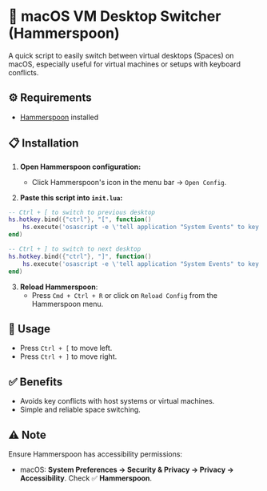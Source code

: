 # 🔄 macOS VM Desktop Switcher (Hammerspoon)

A quick script to easily switch between virtual desktops (Spaces) on macOS, especially useful for virtual machines or setups with keyboard conflicts.

## ⚙️ Requirements
- [Hammerspoon](https://www.hammerspoon.org/) installed

## 📋 Installation

1. **Open Hammerspoon configuration:**
   - Click Hammerspoon's icon in the menu bar → `Open Config`.

2. **Paste this script into `init.lua`:**

```lua
-- Ctrl + [ to switch to previous desktop
hs.hotkey.bind({"ctrl"}, "[", function()
    hs.execute('osascript -e \'tell application "System Events" to key code 123 using control down\'')
end)

-- Ctrl + ] to switch to next desktop
hs.hotkey.bind({"ctrl"}, "]", function()
    hs.execute('osascript -e \'tell application "System Events" to key code 124 using control down\'')
end)
```

3. **Reload Hammerspoon**:
   - Press `Cmd + Ctrl + R` or click on `Reload Config` from the Hammerspoon menu.

## 🚀 Usage
- Press `Ctrl + [` to move left.
- Press `Ctrl + ]` to move right.

## ✅ Benefits
- Avoids key conflicts with host systems or virtual machines.
- Simple and reliable space switching.

## ⚠️ Note
Ensure Hammerspoon has accessibility permissions:
- macOS: **System Preferences → Security & Privacy → Privacy → Accessibility**. Check ✅ **Hammerspoon**.

